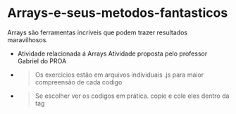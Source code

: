 # Arrays-e-seus-metodos-fantasticos
Arrays são ferramentas incríveis que podem trazer resultados maravilhosos.

- Atividade relacionada á Arrays <JAVASCRIPT>
Atividade proposta pelo professor Gabriel do PROA

- > Os exercicios estão em arquivos individuais .js para maior compreensão de cada codigo 
- > Se escolher ver os codigos em prática. copie e cole eles dentro da tag <script> localizada no Index.html

##

![image](https://user-images.githubusercontent.com/92994715/200909266-49d93ccd-c7cc-496f-9808-4ae827de14d9.png)

##

TECNOLOGIAS E LINGUAGENS UTILIZADAS:

 <img align="center" alt="Js" height="30" width="40" src="https://raw.githubusercontent.com/devicons/devicon/master/icons/javascript/javascript-plain.svg"> JAVASCRPIT
 <br><br>
 <img align="center" alt="Isa-HTML" height="30" width="40" src="https://cdn.jsdelivr.net/gh/devicons/devicon/icons/html5/html5-original.svg"/> HTML
 <br><br>
 <img align="center" alt="Isa-VSCode" height="30" width="40" src="https://img.icons8.com/color/96/000000/visual-studio-code-2019.png"/> VSCode

E MUITA lógica
